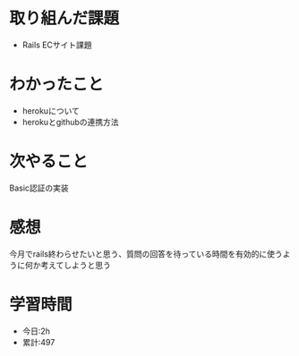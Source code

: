 # 取り組んだ課題
  - Rails ECサイト課題
# わかったこと
*   herokuについて
*   herokuとgithubの連携方法
# 次やること
Basic認証の実装
# 感想
今月でrails終わらせたいと思う、質問の回答を待っている時間を有効的に使うように何か考えてしようと思う

# 学習時間
- 今日:2h
- 累計:497
